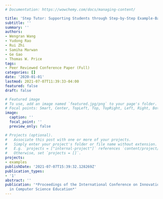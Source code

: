```yaml
---
# Documentation: https://wowchemy.com/docs/managing-content/

title: 'Step Tutor: Supporting Students through Step-by-Step Example-Based Feedback'
subtitle: ''
summary: ''
authors:
- Wengran Wang
- Yudong Rao
- Rui Zhi
- Samiha Marwan
- Ge Gao
- Thomas W. Price
tags:
- Peer Reviewed Conference Paper (Full)
categories: []
date: '2020-01-01'
lastmod: 2021-07-07T11:39:33-04:00
featured: false
draft: false

# Featured image
# To use, add an image named `featured.jpg/png` to your page's folder.
# Focal points: Smart, Center, TopLeft, Top, TopRight, Left, Right, BottomLeft, Bottom, BottomRight.
image:
  caption: ''
  focal_point: ''
  preview_only: false

# Projects (optional).
#   Associate this post with one or more of your projects.
#   Simply enter your project's folder or file name without extension.
#   E.g. `projects = ["internal-project"]` references `content/project/deep-learning/index.md`.
#   Otherwise, set `projects = []`.
projects:
- examples
publishDate: '2021-07-07T15:39:32.128269Z'
publication_types:
- '1'
abstract: ''
publication: '*Proceedings of the International Conference on Innovation and Technology
  in Computer Science Education*'
---
```

